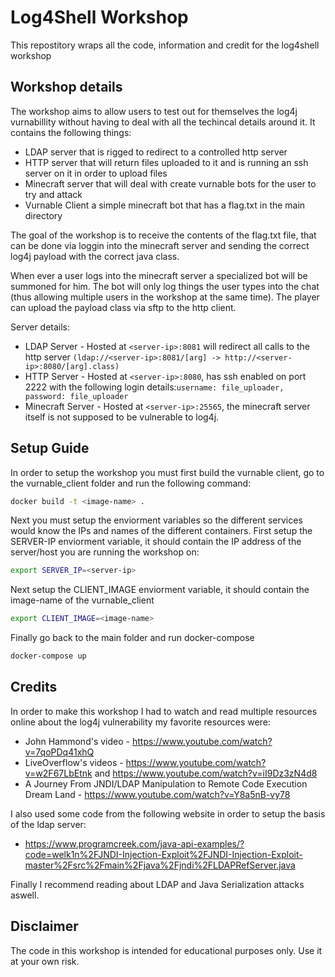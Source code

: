 # Log4Shell Workshop
This repostitory wraps all the code, information and credit for the log4shell workshop

## Workshop details
The workshop aims to allow users to test out for themselves the log4j vurnabillity without having to deal with all the techincal details around it.
It contains the following things:
* LDAP server that is rigged to redirect to a controlled http server
* HTTP server that will return files uploaded to it and is running an ssh server on it in order to upload files
* Minecraft server that will deal with create vurnable bots for the user to try and attack
* Vurnable Client a simple minecraft bot that has a flag.txt in the main directory

The goal of the workshop is to receive the contents of the flag.txt file, that can be done via loggin into the minecraft server and sending the correct log4j payload with the correct java class.

When ever a user logs into the minecraft server a specialized bot will be summoned for him. The bot will only log things the user types into the chat (thus allowing multiple users in the workshop at the same time). The player can upload the payload class via sftp to the http client.

Server details:
* LDAP Server - Hosted at ```<server-ip>:8081``` will redirect all calls to the http server ```(ldap://<server-ip>:8081/[arg] -> http://<server-ip>:8080/[arg].class)```
* HTTP Server - Hosted at ```<server-ip>:8080```, has ssh enabled on port 2222 with the following login details:```username: file_uploader, password: file_uploader```
* Minecraft Server - Hosted at ```<server-ip>:25565```, the minecraft server itself is not supposed to be vulnerable to log4j.
 
## Setup Guide
In order to setup the workshop you must first build the vurnable client, go to the vurnable_client folder and run the following command:
```sh
docker build -t <image-name> .
```

Next you must setup the enviorment variables so the different services would know the IPs and names of the different containers.
First setup the SERVER-IP enviorment variable, it should contain the IP address of the server/host you are running the workshop on:
```sh
export SERVER_IP=<server-ip>
```

Next setup the CLIENT_IMAGE enviorment variable, it should contain the image-name of the vurnable_client
```sh
export CLIENT_IMAGE=<image-name>
```

Finally go back to the main folder and run docker-compose
```sh
docker-compose up
```

## Credits
In order to make this workshop I had to watch and read multiple resources online about the log4j vulnerability my favorite resources were:
* John Hammond's video - https://www.youtube.com/watch?v=7qoPDq41xhQ
* LiveOverflow's videos - https://www.youtube.com/watch?v=w2F67LbEtnk and https://www.youtube.com/watch?v=iI9Dz3zN4d8
* A Journey From JNDI/LDAP Manipulation to Remote Code Execution Dream Land - https://www.youtube.com/watch?v=Y8a5nB-vy78

I also used some code from the following website in order to setup the basis of the ldap server:
* https://www.programcreek.com/java-api-examples/?code=welk1n%2FJNDI-Injection-Exploit%2FJNDI-Injection-Exploit-master%2Fsrc%2Fmain%2Fjava%2Fjndi%2FLDAPRefServer.java

Finally I recommend reading about LDAP and Java Serialization attacks aswell.
  
## Disclaimer
The code in this workshop is intended for educational purposes only. Use it at your own risk.
